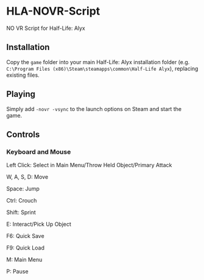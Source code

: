 # HLA-NOVR-Script
NO VR Script for Half-Life: Alyx

## Installation
Copy the ``game`` folder into your main Half-Life: Alyx installation folder (e.g. ``C:\Program Files (x86)\Steam\steamapps\common\Half-Life Alyx``), replacing existing files.
## Playing
Simply add ``-novr -vsync`` to the launch options on Steam and start the game.
## Controls
### Keyboard and Mouse
Left Click: Select in Main Menu/Throw Held Object/Primary Attack

W, A, S, D: Move

Space: Jump

Ctrl: Crouch

Shift: Sprint

E: Interact/Pick Up Object

F6: Quick Save

F9: Quick Load

M: Main Menu

P: Pause
